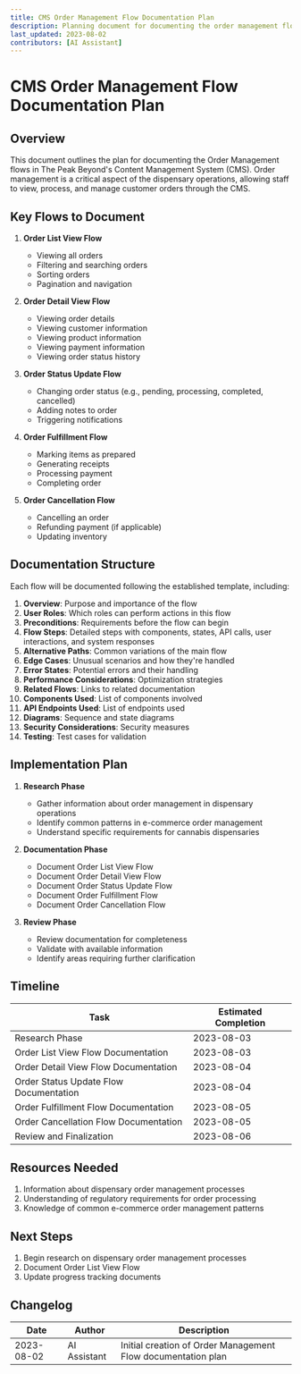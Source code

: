 ```yaml
---
title: CMS Order Management Flow Documentation Plan
description: Planning document for documenting the order management flows in The Peak Beyond's CMS
last_updated: 2023-08-02
contributors: [AI Assistant]
---
```


# CMS Order Management Flow Documentation Plan

## Overview

This document outlines the plan for documenting the Order Management flows in The Peak Beyond's Content Management System (CMS). Order management is a critical aspect of the dispensary operations, allowing staff to view, process, and manage customer orders through the CMS.

## Key Flows to Document

1. **Order List View Flow**
   - Viewing all orders
   - Filtering and searching orders
   - Sorting orders
   - Pagination and navigation

2. **Order Detail View Flow**
   - Viewing order details
   - Viewing customer information
   - Viewing product information
   - Viewing payment information
   - Viewing order status history

3. **Order Status Update Flow**
   - Changing order status (e.g., pending, processing, completed, cancelled)
   - Adding notes to order
   - Triggering notifications

4. **Order Fulfillment Flow**
   - Marking items as prepared
   - Generating receipts
   - Processing payment
   - Completing order

5. **Order Cancellation Flow**
   - Cancelling an order
   - Refunding payment (if applicable)
   - Updating inventory

## Documentation Structure

Each flow will be documented following the established template, including:

1. **Overview**: Purpose and importance of the flow
2. **User Roles**: Which roles can perform actions in this flow
3. **Preconditions**: Requirements before the flow can begin
4. **Flow Steps**: Detailed steps with components, states, API calls, user interactions, and system responses
5. **Alternative Paths**: Common variations of the main flow
6. **Edge Cases**: Unusual scenarios and how they're handled
7. **Error States**: Potential errors and their handling
8. **Performance Considerations**: Optimization strategies
9. **Related Flows**: Links to related documentation
10. **Components Used**: List of components involved
11. **API Endpoints Used**: List of endpoints used
12. **Diagrams**: Sequence and state diagrams
13. **Security Considerations**: Security measures
14. **Testing**: Test cases for validation

## Implementation Plan

1. **Research Phase**
   - Gather information about order management in dispensary operations
   - Identify common patterns in e-commerce order management
   - Understand specific requirements for cannabis dispensaries

2. **Documentation Phase**
   - Document Order List View Flow
   - Document Order Detail View Flow
   - Document Order Status Update Flow
   - Document Order Fulfillment Flow
   - Document Order Cancellation Flow

3. **Review Phase**
   - Review documentation for completeness
   - Validate with available information
   - Identify areas requiring further clarification

## Timeline

| Task | Estimated Completion |
|------|----------------------|
| Research Phase | 2023-08-03 |
| Order List View Flow Documentation | 2023-08-03 |
| Order Detail View Flow Documentation | 2023-08-04 |
| Order Status Update Flow Documentation | 2023-08-04 |
| Order Fulfillment Flow Documentation | 2023-08-05 |
| Order Cancellation Flow Documentation | 2023-08-05 |
| Review and Finalization | 2023-08-06 |

## Resources Needed

1. Information about dispensary order management processes
2. Understanding of regulatory requirements for order processing
3. Knowledge of common e-commerce order management patterns

## Next Steps

1. Begin research on dispensary order management processes
2. Document Order List View Flow
3. Update progress tracking documents

## Changelog

| Date | Author | Description |
|------|--------|-------------|
| 2023-08-02 | AI Assistant | Initial creation of Order Management Flow documentation plan | 